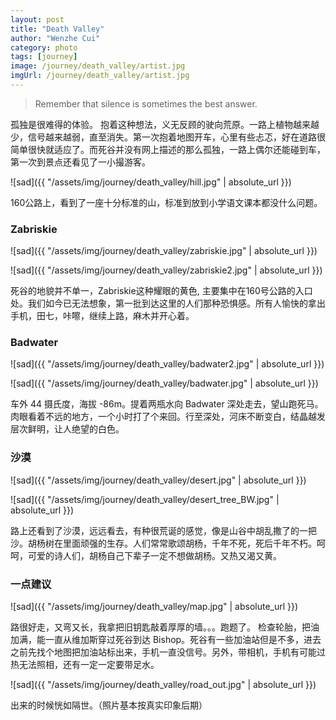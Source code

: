 ```yaml
---
layout: post
title: "Death Valley"
author: "Wenzhe Cui"
category: photo
tags: [journey]
image: /journey/death_valley/artist.jpg
imgUrl: /journey/death_valley/artist.jpg
---
```

> Remember that silence is sometimes the best answer.  

孤独是很难得的体验。 抱着这种想法，义无反顾的驶向荒原。一路上植物越来越少，信号越来越弱，直至消失。第一次抱着地图开车，心里有些忐忑，好在道路很简单很快就适应了。而死谷并没有网上描述的那么孤独，一路上偶尔还能碰到车，第一次到景点还看见了一小撮游客。  

![sad]({{ "/assets/img/journey/death_valley/hill.jpg" | absolute_url }})  

160公路上，看到了一座十分标准的山，标准到放到小学语文课本都没什么问题。

### Zabriskie
![sad]({{ "/assets/img/journey/death_valley/zabriskie.jpg" | absolute_url }})  

![sad]({{ "/assets/img/journey/death_valley/zabriskie2.jpg" | absolute_url }})  

死谷的地貌并不单一，Zabriskie这种耀眼的黄色, 主要集中在160号公路的入口处。我们如今已无法想象，第一批到达这里的人们那种恐惧感。所有人愉快的拿出手机，田七，咔嚓，继续上路，麻木并开心着。  


### Badwater
![sad]({{ "/assets/img/journey/death_valley/badwater2.jpg" | absolute_url }})  

![sad]({{ "/assets/img/journey/death_valley/badwater.jpg" | absolute_url }})  

车外 44 摄氏度，海拔 -86m。提着两瓶水向 Badwater 深处走去，望山跑死马。肉眼看着不远的地方，一个小时打了个来回。行至深处，河床不断变白，结晶越发层次鲜明，让人绝望的白色。  

### 沙漠
![sad]({{ "/assets/img/journey/death_valley/desert.jpg" | absolute_url }})  

![sad]({{ "/assets/img/journey/death_valley/desert_tree_BW.jpg" | absolute_url }})  

路上还看到了沙漠，远远看去，有种很荒诞的感觉，像是山谷中胡乱撒了的一把沙。胡杨树在里面顽强的生存。人们常常歌颂胡杨，千年不死，死后千年不朽。呵呵，可爱的诗人们，胡杨自己下辈子一定不想做胡杨。又热又渴又黄。  

### 一点建议
![sad]({{ "/assets/img/journey/death_valley/map.jpg" | absolute_url }})  

路很好走，又弯又长，我拿把旧钥匙敲着厚厚的墙。。。跑题了。 检查轮胎，把油加满，能一直从维加斯穿过死谷到达 Bishop。死谷有一些加油站但是不多，进去之前先找个地图把加油站标出来，手机一直没信号。另外，带相机，手机有可能过热无法照相，还有一定一定要带足水。  

![sad]({{ "/assets/img/journey/death_valley/road_out.jpg" | absolute_url }})   

出来的时候恍如隔世。（照片基本按真实印象后期）












